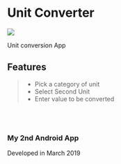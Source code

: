 # Unit Converter
<img src="https://img.icons8.com/dusk/64/000000/org-unit.png"/>

Unit conversion App

## Features
> - Pick a category of unit
> - Select Second Unit
> - Enter value to be converted

<BR><BR>

### My 2nd Android App
Developed in March 2019
